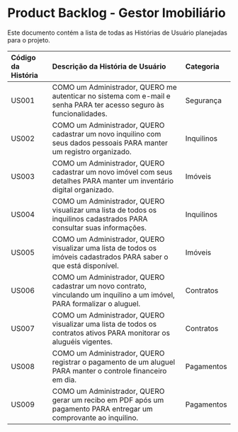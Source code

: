 # Product Backlog - Gestor Imobiliário

Este documento contém a lista de todas as Histórias de Usuário planejadas para o projeto.

| Código da História | Descrição da História de Usuário | Categoria |
| :--- | :--- | :--- |
| US001 | COMO um Administrador, QUERO me autenticar no sistema com e-mail e senha PARA ter acesso seguro às funcionalidades. | Segurança |
| US002 | COMO um Administrador, QUERO cadastrar um novo inquilino com seus dados pessoais PARA manter um registro organizado. | Inquilinos |
| US003 | COMO um Administrador, QUERO cadastrar um novo imóvel com seus detalhes PARA manter um inventário digital organizado. | Imóveis |
| US004 | COMO um Administrador, QUERO visualizar uma lista de todos os inquilinos cadastrados PARA consultar suas informações. | Inquilinos |
| US005 | COMO um Administrador, QUERO visualizar uma lista de todos os imóveis cadastrados PARA saber o que está disponível. | Imóveis |
| US006 | COMO um Administrador, QUERO cadastrar um novo contrato, vinculando um inquilino a um imóvel, PARA formalizar o aluguel. | Contratos |
| US007 | COMO um Administrador, QUERO visualizar uma lista de todos os contratos ativos PARA monitorar os aluguéis vigentes. | Contratos |
| US008 | COMO um Administrador, QUERO registrar o pagamento de um aluguel PARA manter o controle financeiro em dia. | Pagamentos |
| US009 | COMO um Administrador, QUERO gerar um recibo em PDF após um pagamento PARA entregar um comprovante ao inquilino. | Pagamentos |
